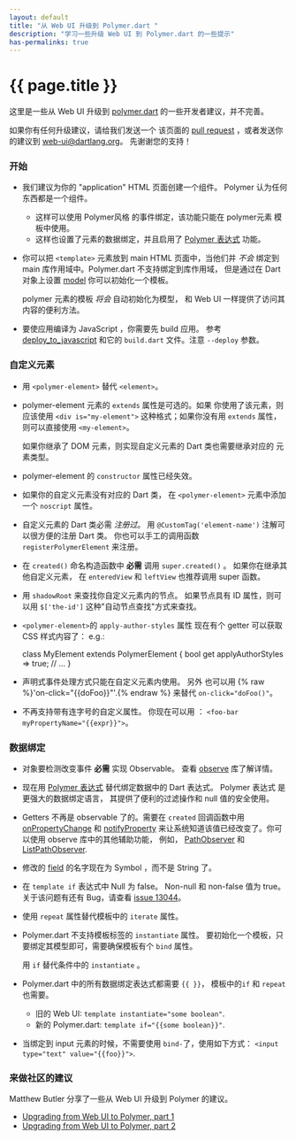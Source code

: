 ```yaml
---
layout: default
title: "从 Web UI 升级到 Polymer.dart "
description: "学习一些升级 Web UI 到 Polymer.dart 的一些提示"
has-permalinks: true
---
```


# {{ page.title }}

这里是一些从 Web UI 升级到  [polymer.dart](/polymer-dart/) 的一些开发者建议，并不完善。

如果你有任何升级建议，请给我们发送一个
该页面的
[pull request](https://github.com/dart-lang/dartlang.org)
，或者发送你的建议到
[web-ui@dartlang.org](https://groups.google.com/a/dartlang.org/forum/#!forum/web-ui)。
先谢谢您的支持！

### 开始

* 我们建议为你的 "application" HTML 页面创建一个组件。
  Polymer 认为任何东西都是一个组件。
  - 这样可以使用 Polymer风格 的事件绑定，该功能只能在 
    polymer元素 模板中使用。
  - 这样也设置了元素的数据绑定，并且启用了
    [Polymer 表达式](http://pub.dartlang.org/packages/polymer_expressions)
    功能。

* 你可以把 `<template>` 元素放到 main HTML 页面中，当他们并 *不会*
  绑定到 main 库作用域中。Polymer.dart 不支持绑定到库作用域，
  但是通过在 Dart 对象上设置
  [model](http://api.dartlang.org/docs/releases/latest/dart_html/Element.html#model)
  你可以初始化一个模板。
  
  polymer 元素的模板 *将会* 自动初始化为模型，
  和 Web UI 一样提供了访问其内容的便利方法。

* 要使应用编译为 JavaScript ，你需要先 build 应用。
  参考 [deploy_to_javascript](https://github.com/sethladd/dart-polymer-dart-examples/tree/master/web/deploy_to_javascript)
  和它的 `build.dart` 文件。注意 `--deploy` 参数。

### 自定义元素

* 用 `<polymer-element>` 替代 `<element>`。

* polymer-element 元素的 `extends` 属性是可选的。如果
  你使用了该元素，则应该使用 `<div is="my-element">` 这种格式；如果你没有用
  `extends` 属性，则可以直接使用 `<my-element>`。

  如果你继承了 DOM 元素，则实现自定义元素的 Dart 类也需要继承对应的
  元素类型。

*  polymer-element 的 `constructor` 属性已经失效。

* 如果你的自定义元素没有对应的 Dart 类，
  在 `<polymer-element>` 元素中添加一个 `noscript` 属性。

* 自定义元素的 Dart 类必需 _注册过_。
  用 `@CustomTag('element-name')` 注解可以很方便的注册 Dart 类。
  你也可以手工的调用函数 `registerPolymerElement` 来注册。

* 在 `created()` 命名构造函数中 **必需** 调用 `super.created()` 。
 如果你在继承其他自定义元素， 
  在 `enteredView` 和 `leftView` 也推荐调用 super 函数。

* 用 `shadowRoot` 来查找你自定义元素内的节点。
  如果节点具有 ID 属性，则可以用 `$['the-id']` 这种"自动节点查找"方式来查找。

* `<polymer-element>`的 `apply-author-styles` 属性
  现在有个 getter 可以获取 CSS 样式内容了：
  e.g.:

    class MyElement extends PolymerElement {
       bool get applyAuthorStyles => true;
       // ...
    }

* 声明式事件处理方式只能在自定义元素内使用。
  另外 也可以用  {% raw %}'on-click="{{doFoo}}"'.{% endraw %} 来替代 `on-click="doFoo()"`。

* 不再支持带有连字号的自定义属性。 你现在可以用
  ： `<foo-bar myPropertyName="{{expr}}">`。

### 数据绑定

* 对象要检测改变事件 **必需** 实现 Observable。
  查看 [observe](http://api.dartlang.org/docs/releases/latest/observe.html)
  库了解详情。

* 现在用 
  [Polymer 表达式](http://pub.dartlang.org/packages/polymer_expressions)
  替代绑定数据中的 Dart 表达式。 Polymer 表达式 是更强大的数据绑定语言，
  其提供了便利的过滤操作和 null 值的安全使用。

* Getters 不再是 observable 了的。需要在  `created` 回调函数中用
  [onPropertyChange](http://api.dartlang.org/docs/releases/latest/observe.html#onPropertyChange) 和
  [notifyProperty](http://api.dartlang.org/docs/releases/latest/observe.html#notifyProperty)
  来让系统知道该值已经改变了。你可以使用 observe 库中的其他辅助功能，
  例如，
  [PathObserver](http://api.dartlang.org/docs/releases/latest/observe/PathObserver.html)
  和 [ListPathObserver](http://api.dartlang.org/docs/releases/latest/observe/ListPathObserver.html).

* 修改的
  [field](http://api.dartlang.org/docs/releases/latest/observe/PropertyChangeRecord.html#field)
  的名字现在为 Symbol ，而不是 String 了。

* 在 `template if` 表达式中 Null 为 false。
  Non-null 和 non-false 值为 true。
  关于该问题有还有 Bug，请查看
  [issue 13044](https://code.google.com/p/dart/issues/detail?id=13044)。

* 使用 `repeat` 属性替代模板中的 `iterate` 属性。

* Polymer.dart 不支持模板标签的 `instantiate` 属性。
  要初始化一个模板，只要绑定其模型即可，需要确保模板有个 `bind` 属性。

  用 `if` 替代条件中的 `instantiate` 。

* Polymer.dart 中的所有数据绑定表达式都需要 `{{ }}`，
  模板中的`if` 和 `repeat` 也需要。
  - 旧的 Web UI: `template instantiate="some boolean"`.
  - 新的 Polymer.dart: `template if="{{some boolean}}"`.

* 当绑定到 input 元素的时候，不需要使用 `bind-`了，使用如下方式：
  `<input type="text" value="{{foo}}">`.

### 来做社区的建议

Matthew Butler 分享了一些从 Web UI 升级到 Polymer 的建议。

* [Upgrading from Web UI to Polymer, part 1](http://blog.butlermatt.me/?p=13)
* [Upgrading from Web UI to Polymer, part 2](http://blog.butlermatt.me/?p=35)